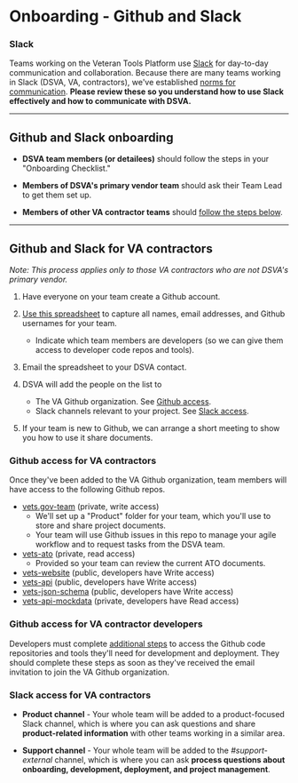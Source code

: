 # Onboarding - Github and Slack




### Slack

Teams working on the Veteran Tools Platform use [Slack](https://slack.com) for day-to-day communication and collaboration. Because there are many teams working in Slack (DSVA, VA, contractors), we've established [norms for communication](norms-communication.md). **Please review these so you understand how to use Slack effectively and how to communicate with DSVA.**

<hr>

## Github and Slack onboarding

* **DSVA team members (or detailees)** should follow the steps in your "Onboarding Checklist."

* **Members of DSVA's primary vendor team** should ask their Team Lead to get them set up.

* **Members of other VA contractor teams** should [follow the steps below](#github-and-slack-for-va-contractors).

<hr>

## Github and Slack for VA contractors

*Note: This process applies only to those VA contractors who are not DSVA's primary vendor.*

1. Have everyone on your team create a Github account.

2. [Use this spreadsheet](other-va-team-tracker.xlsx) to capture all names, email addresses, and Github usernames for your team.
    * Indicate which team members are developers (so we can give them access to developer code repos and tools).

3. Email the spreadsheet to your DSVA contact.

4. DSVA will add the people on the list to
    * The VA Github organization. See [Github access](#github-access-for-va-contractors).
    * Slack channels relevant to your project. See [Slack access](#slack-access-for-va-contractors).

5. If your team is new to Github, we can arrange a short meeting to show you how to use it share documents.


### Github access for VA contractors

Once they've been added to the VA Github organization, team members will have access to the following Github repos.

* [vets.gov-team](https://github.com/department-of-veterans-affairs/vets.gov-team) (private, write access)
    * We'll set up a "Product" folder for your team, which you'll use to store and share project documents.
    * Your team will use Github issues in this repo to manage your agile workflow and to request tasks from the DSVA team.
* [vets-ato](https://github.com/department-of-veterans-affairs/vets.gov-ato) (private, read access)
    * Provided so your team can review the current ATO documents.
* [vets-website](https://github.com/department-of-veterans-affairs/vets-website) (public, developers have Write access)
* [vets-api](https://github.com/department-of-veterans-affairs/vets-api) (public, developers have Write access)
* [vets-json-schema](https://github.com/department-of-veterans-affairs/vets-json-schema) (public, developers have Write access)
* [vets-api-mockdata](https://github.com/department-of-veterans-affairs/vets-api-mockdata) (private, developers have Read access)


### Github access for VA contractor developers

Developers must complete <a  href="https://department-of-veterans-affairs.github.io/va-digital-services-platform-docs/docs/vets-developer-docs/getting-started.html#getting-started" target="_blank">additional steps</a> to access the Github code repositories and tools they'll need for development and deployment. They should complete these steps as soon as they've received the email invitation to join the VA Github organization.


### Slack access for VA contractors

* **Product channel** - Your whole team will be added to a product-focused Slack channel, which is where you can ask questions and share **product-related information** with other teams working in a similar area.

* **Support channel** - Your whole team will be added to the *#support-external* channel, which is where you can ask **process questions about onboarding, development, deployment, and project management**.
